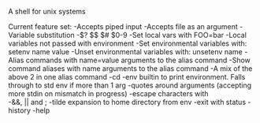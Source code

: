 A shell for unix systems

Current feature set:
-Accepts piped input
-Accepts file as an argument
-Variable substitution
-$? $$ $# $0-9
-Set local vars with FOO=bar
-Local variables not passed with environment
-Set environmental variables with: setenv name value
-Unset environmental variables with: unsetenv name
-Alias commands with name=value arguments to the alias command
-Show command aliases with name arguments to the alias command
-A mix of the above 2 in one alias command
-cd
-env builtin to print environment. Falls through to std env if more than 1 arg
-quotes around arguments (accepting more stdin on mismatch in progress)
-escape characters with \
-&&, || and ;
-tilde expansion to home directory from env
-exit with status
-history
-help
